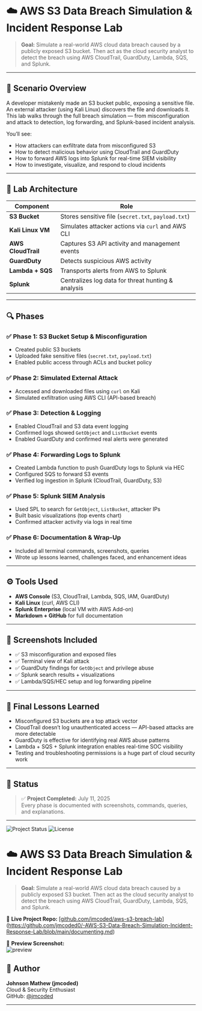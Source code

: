 # ☁️ AWS S3 Data Breach Simulation & Incident Response Lab

> **Goal:** Simulate a real-world AWS cloud data breach caused by a publicly exposed S3 bucket. Then act as the cloud security analyst to detect the breach using AWS CloudTrail, GuardDuty, Lambda, SQS, and Splunk.

---

## 🧠 Scenario Overview

A developer mistakenly made an S3 bucket public, exposing a sensitive file. An external attacker (using Kali Linux) discovers the file and downloads it. This lab walks through the full breach simulation — from misconfiguration and attack to detection, log forwarding, and Splunk-based incident analysis.

You’ll see:
- How attackers can exfiltrate data from misconfigured S3
- How to detect malicious behavior using CloudTrail and GuardDuty
- How to forward AWS logs into Splunk for real-time SIEM visibility
- How to investigate, visualize, and respond to cloud incidents

---

## 🧪 Lab Architecture

| Component         | Role                                              |
|------------------|---------------------------------------------------|
| **S3 Bucket**     | Stores sensitive file (`secret.txt`, `payload.txt`) |
| **Kali Linux VM** | Simulates attacker actions via `curl` and AWS CLI |
| **AWS CloudTrail**| Captures S3 API activity and management events     |
| **GuardDuty**     | Detects suspicious AWS activity                   |
| **Lambda + SQS**  | Transports alerts from AWS to Splunk              |
| **Splunk**        | Centralizes log data for threat hunting & analysis|

---

## 🔍 Phases

### ✅ Phase 1: S3 Bucket Setup & Misconfiguration
- Created public S3 buckets
- Uploaded fake sensitive files (`secret.txt`, `payload.txt`)
- Enabled public access through ACLs and bucket policy

### ✅ Phase 2: Simulated External Attack
- Accessed and downloaded files using `curl` on Kali
- Simulated exfiltration using AWS CLI (API-based breach)

### ✅ Phase 3: Detection & Logging
- Enabled CloudTrail and S3 data event logging
- Confirmed logs showed `GetObject` and `ListBucket` events
- Enabled GuardDuty and confirmed real alerts were generated

### ✅ Phase 4: Forwarding Logs to Splunk
- Created Lambda function to push GuardDuty logs to Splunk via HEC
- Configured SQS to forward S3 events
- Verified log ingestion in Splunk (CloudTrail, GuardDuty, S3)

### ✅ Phase 5: Splunk SIEM Analysis
- Used SPL to search for `GetObject`, `ListBucket`, attacker IPs
- Built basic visualizations (top events chart)
- Confirmed attacker activity via logs in real time

### ✅ Phase 6: Documentation & Wrap-Up
- Included all terminal commands, screenshots, queries
- Wrote up lessons learned, challenges faced, and enhancement ideas

---

## ⚙️ Tools Used

- **AWS Console** (S3, CloudTrail, Lambda, SQS, IAM, GuardDuty)
- **Kali Linux** (curl, AWS CLI)
- **Splunk Enterprise** (local VM with AWS Add-on)
- **Markdown + GitHub** for full documentation

---

## 📸 Screenshots Included

- ✅ S3 misconfiguration and exposed files
- ✅ Terminal view of Kali attack
- ✅ GuardDuty findings for `GetObject` and privilege abuse
- ✅ Splunk search results + visualizations
- ✅ Lambda/SQS/HEC setup and log forwarding pipeline

---

## 🧠 Final Lessons Learned

- Misconfigured S3 buckets are a top attack vector
- CloudTrail doesn’t log unauthenticated access — API-based attacks are more detectable
- GuardDuty is effective for identifying real AWS abuse patterns
- Lambda + SQS + Splunk integration enables real-time SOC visibility
- Testing and troubleshooting permissions is a huge part of cloud security work

---

## 📅 Status
> ✅ **Project Completed:** July 11, 2025  
> Every phase is documented with screenshots, commands, queries, and explanations.

---
![Project Status](https://img.shields.io/badge/status-completed-brightgreen?style=flat-square)
![License](https://img.shields.io/badge/license-MIT-blue?style=flat-square)

# ☁️ AWS S3 Data Breach Simulation & Incident Response Lab

> **Goal:** Simulate a real-world AWS cloud data breach caused by a publicly exposed S3 bucket. Then act as the cloud security analyst to detect the breach using AWS CloudTrail, GuardDuty, Lambda, SQS, and Splunk.

🔗 **Live Project Repo:** [[github.com/jmcoded/aws-s3-breach-lab](https://github.com/jmcoded/aws-s3-breach-lab)](https://github.com/jmcoded0/-AWS-S3-Data-Breach-Simulation-Incident-Response-Lab/blob/main/documenting.md)

📸 **Preview Screenshot:**  
![preview](https://github.com/user-attachments/assets/4d2d280a-09ee-4287-a173-009913b32da5)

## 🙌 Author

**Johnson Mathew (jmcoded)**  
Cloud & Security Enthusiast  
GitHub: [@jmcoded](https://github.com/jmcoded)

---
